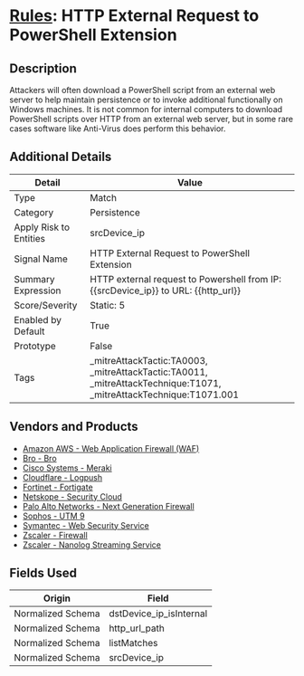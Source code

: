 # [Rules](README.md): HTTP External Request to PowerShell Extension

## Description
Attackers will often download a PowerShell script from an external web server to help maintain persistence or to invoke additional functionally on Windows machines. It is not common for internal computers to download PowerShell scripts over HTTP from an external web server, but in some rare cases software like Anti-Virus does perform this behavior.

## Additional Details
|Detail|Value|
|----|----|
|Type|Match|
|Category|Persistence|
|Apply Risk to Entities|srcDevice_ip|
|Signal Name|HTTP External Request to PowerShell Extension|
|Summary Expression|HTTP external request to Powershell from IP: {{srcDevice_ip}} to URL: {{http_url}}|
|Score/Severity|Static: 5|
|Enabled by Default|True|
|Prototype|False|
|Tags|_mitreAttackTactic:TA0003, _mitreAttackTactic:TA0011, _mitreAttackTechnique:T1071, _mitreAttackTechnique:T1071.001|
## Vendors and Products
- [Amazon AWS - Web Application Firewall (WAF)](../products/072b85a2-1765-45c2-911d-b0509880326e.md)
- [Bro - Bro](../products/37C866BF-72E1-470A-9072-EDB908F56951.md)
- [Cisco Systems - Meraki](../products/724c9add-8cd9-4013-b9e1-a907b96da426.md)
- [Cloudflare - Logpush](../products/c2503fcc-ef30-4e40-bb32-0bf47151b140.md)
- [Fortinet - Fortigate](../products/c57e2c85-4fc1-4fb7-8fa1-dbc5235231ad.md)
- [Netskope - Security Cloud](../products/B3582ED2-1A0C-452D-9802-97433D143486.md)
- [Palo Alto Networks - Next Generation Firewall](../products/46f5fa2c-1a62-4692-82ad-ed87800a0adb.md)
- [Sophos - UTM 9](../products/0fb003bc-8383-442f-8f3d-afcfbaefe617.md)
- [Symantec - Web Security Service](../products/bf865cb5-0b26-4010-8b3c-5ae2d1f716d8.md)
- [Zscaler - Firewall](../products/9e0641a7-22ce-4ac8-8113-ee48b368ac3d.md)
- [Zscaler - Nanolog Streaming Service](../products/6299d728-14f7-455e-85c5-ea8ec65a654a.md)


## Fields Used

|Origin|Field|
|----|----|
|Normalized Schema|dstDevice_ip_isInternal|
|Normalized Schema|http_url_path|
|Normalized Schema|listMatches|
|Normalized Schema|srcDevice_ip|


